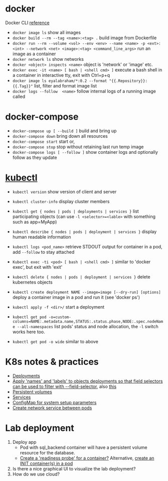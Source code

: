 # docker

Docker CLI [reference](https://docs.docker.com/engine/reference/commandline/docker/)

- ```docker image ls``` show all images
- ```docker build --rm --tag <name>:<tag> .``` build image from Dockerfile
- ```docker run --rm --volume <vol> --env <env> --name <name> -p <ext>:<int> --network <net> <image>:<tag> <command_line_args>``` run an image as a container
- ```docker network ls``` show networks
- ```docker <object> inspects <name>``` object is 'network' or 'image' etc.
- ```docker exec -it <name> [ bash | <shell cmd> ]``` execute a bash shell in a container in interactive tty, exit with Ctrl+p+q
- ```docker image ls eyalabraham/*:0.2 --format "{{.Repository}}:{{.Tag}}"``` list, filter and format image list
- ```docker logs --follow  <name>``` follow internal logs of a running image called <name>

# docker-compose

- ```docker-compose up [ --build ]``` build and bring up
- ```docker-compose down``` bring down all resources
- ```docker-compose start``` start or,
- ```docker-compose stop``` stop without retaining last run temp image
- ```docker-compose logs [ --follow ]``` show container logs and optionally follow as they update

# [kubectl](https://kubernetes.io/docs/tutorials/)

- ```kubectl version``` show version of client and server
- ```kubectl cluster-info``` display cluster members

- ```kubectl get { nodes | pods | deployments | services }``` list participating objects (can use ```-l <selector>=<lable>``` with something such as app=MyApp)
- ```kubectl describe { nodes | pods | deployment | services }``` display human readable information
- ```kubectl logs <pod_name>``` retrieve STDOUT output for container in a pod, add ```--follow``` to stay attached
- ```Kubectl exec -ti <pod> [ bash | <shell cmd> ]``` similar to 'docker exec', but exit with 'exit'
- ```kubectl delete { nodes | pods | deployment | services }``` delete kubernetes objects
- ```kubectl create deployment NAME --image=image [--dry-run] [options]``` deploy a container image in a pod and run it (see 'docker ps')
- ```kubectl apply -f <dir>/``` start a deployment

- ```kubectl get pod -o=custom-columns=NAME:.metadata.name,STATUS:.status.phase,NODE:.spec.nodeName --all-namespaces``` list pods' status and node allocation, the ```-l``` switch works here too.
- ```kubectl get pod -o wide``` similar to above

# K8s notes & practices

- [Deployments](https://kubernetes.io/docs/concepts/workloads/controllers/deployment/)
- [Apply 'names' and 'labels' to objects deployments so that field selectors can be used to filter with --field-selector](https://kubernetes.io/docs/concepts/overview/working-with-objects/field-selectors/), also [this](https://kubernetes.io/docs/concepts/overview/working-with-objects/common-labels/)
- [Persistent volumes](https://kubernetes.io/docs/concepts/storage/volumes/)
- [Services](https://kubernetes.io/docs/concepts/services-networking/service/)
- [ConfigMap for system setup parameters](https://kubernetes.io/docs/tasks/configure-pod-container/configure-pod-configmap/)
- [Create network service between pods](https://kubernetes.io/docs/tasks/access-application-cluster/connecting-frontend-backend/)

# Lab deployment

1. Deploy app
   - Pod with sql_backend container will have a persistent volume resource for the database.
   - [Create a 'readiness probe' for a container?](https://kubernetes.io/docs/tasks/configure-pod-container/configure-liveness-readiness-startup-probes/)
     Alternative, [create an INIT container(s) in a pod](https://kubernetes.io/docs/concepts/workloads/pods/init-containers/)
2. Is there a nice graphical UI to visualize the lab deployment?
3. How do we use cloud?
